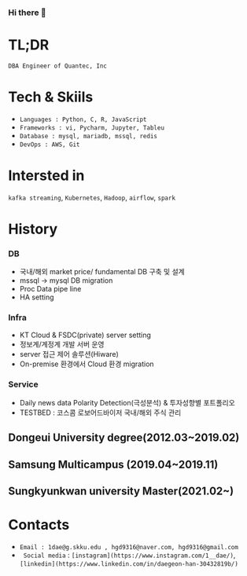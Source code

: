 ### Hi there 👋

# TL;DR
```
DBA Engineer of Quantec, Inc
```
# Tech & Skiils
+ ``` Languages : Python, C, R, JavaScript ```
+ ``` Frameworks : vi, Pycharm, Jupyter, Tableu ```
+ ``` Database : mysql, mariadb, mssql, redis ```
+ ``` DevOps : AWS, Git ```

# Intersted in
``` kafka streaming ```, ``` Kubernetes ```, ``` Hadoop ```, ``` airflow ```, ``` spark ```

# History
### DB 
 - 국내/해외 market price/ fundamental DB 구축 및 설계
 - mssql -> mysql DB migration
 - Proc Data pipe line 
 - HA setting
### Infra
 - KT Cloud & FSDC(private) server setting
 - 정보계/계정계 개발 서버 운영
 - server 접근 제어 솔루션(Hiware)
 - On-premise 환경에서 Cloud 환경 migration 
### Service
 - Daily news data Polarity Detection(극성분석) & 투자성향별 포트폴리오 
 - TESTBED : 코스콤 로보어드바이저 국내/해외 주식 관리
 
## Dongeui University degree(2012.03~2019.02)
## Samsung Multicampus (2019.04~2019.11)
## Sungkyunkwan university Master(2021.02~)

# Contacts
+ ``` Email : 1dae@g.skku.edu , hgd9316@naver.com, hgd9316@gmail.com ```
+ ``` Social media``` : ```[instagram](https://www.instagram.com/1__dae/)```, ```[linkedin](https://www.linkedin.com/in/daegeon-han-30432819b/)```

<!--
**ingini/ingini** is a ✨ _special_ ✨ repository because its `README.md` (this file) appears on your GitHub profile.

Here are some ideas to get you started:

- 🔭 I’m currently working on ...
- 🌱 I’m currently learning ...
- 👯 I’m looking to collaborate on ...
- 🤔 I’m looking for help with ...
- 💬 Ask me about ...
- 📫 How to reach me: ...
- 😄 Pronouns: ...
- ⚡ Fun fact: ...
-->
